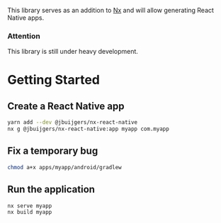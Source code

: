 This library serves as an addition to [Nx](https://nrwl.io/nx) and will allow generating React Native apps.

### Attention

This library is still under heavy development.

# Getting Started

## Create a React Native app

```bash
yarn add --dev @jbuijgers/nx-react-native
nx g @jbuijgers/nx-react-native:app myapp com.myapp
```

## Fix a temporary bug

```bash
chmod a+x apps/myapp/android/gradlew
```

## Run the application

```bash
nx serve myapp
nx build myapp
```
